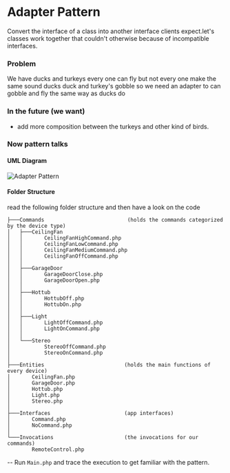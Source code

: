 # Adapter Pattern
Convert the interface of a class into another interface clients expect.let's classes work together that couldn't otherwise because of incompatible interfaces.

### Problem
We have ducks and turkeys every one can fly but not every one make the same sound ducks duck and turkey's gobble so we need an adapter to can gobble and fly the same way as ducks do

### In the future (we want)
- add more composition between the turkeys and other kind of birds.

### Now pattern talks

#### UML Diagram
![Adapter Pattern](http://www.objectsbydesign.com/books/images/HF-AdapterUML.jpg)
#### Folder Structure
read the following folder structure and then have a look on the code
```
├───Commands                           (holds the commands categorized by the device type)
│   ├───CeilingFan
│   │       CeilingFanHighCommand.php
│   │       CeilingFanLowCommand.php
│   │       CeilingFanMediumCommand.php
│   │       CeilingFanOffCommand.php
│   │
│   ├───GarageDoor
│   │       GarageDoorClose.php
│   │       GarageDoorOpen.php
│   │
│   ├───Hottub
│   │       HottubOff.php
│   │       HottubOn.php
│   │
│   ├───Light
│   │       LightOffCommand.php
│   │       LightOnCommand.php
│   │
│   └───Stereo
│           StereoOffCommand.php
│           StereoOnCommand.php
│
├───Entities                          (holds the main functions of every device)
│       CeilingFan.php
│       GarageDoor.php
│       Hottub.php
│       Light.php
│       Stereo.php
│
├───Interfaces                        (app interfaces)
│       Command.php
│       NoCommand.php
│
└───Invocations                       (the invocations for our commands)
        RemoteControl.php

```

-- Run `Main.php` and trace the execution to get familiar with the pattern.
